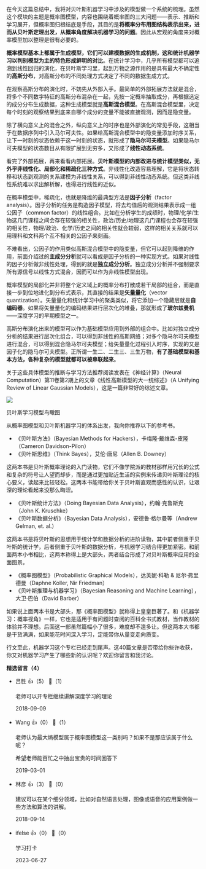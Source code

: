 在今天这篇总结中，我将对贝叶斯机器学习中涉及的模型做一个系统的梳理。虽然这个模块的主题是概率图模型，内容也围绕着概率图的三大问题——表示、推断和学习展开，但概率图归根结底是手段，其目的是**将概率分布用图结构表示出来，进而从贝叶斯定理出发，从概率角度解决机器学习的问题**。因此从宏观的角度来对概率模型加以整理是很有必要的。

**概率模型基本上都属于生成模型，它们可以建模数据的生成机制，这和统计机器学习以判别模型为主的特色形成鲜明的对比**。在统计学习中，几乎所有模型都可以追溯到线性回归的演化，在贝叶斯学习里，起到万物之源作用的是具有最大不确定性的**高斯分布**，对高斯分布的不同处理方式决定了不同的数据生成方式。

在观察高斯分布的演化时，不妨先从外部入手。最简单的外部拓展方法就是混合，将多个不同数字特征的高斯分布混杂在一起，先按一定概率抽取成分，再根据选定的成分分布生成数据，这种生成模型就是**高斯混合模型**。在高斯混合模型里，决定每个时刻的观察结果到底来自哪个成分的变量不能被直接观测，因而是隐变量。

除了横向意义上的混合之外，纵向意义上的时序也是外部演化的常见手段，这相当于在数据序列中引入马尔可夫性。如果给高斯混合模型中的隐变量添加时序关系，让下一时刻的状态依赖于这一时刻的状态，就形成了**隐马尔可夫模型**。如果隐马尔可夫模型的状态数目从有限扩展到无穷多，又形成了**线性动态系统**。

看完了外部拓展，再来看看内部拓展。**贝叶斯模型的内部改进与统计模型类似，无外乎非线性化、局部化和稀疏化三种方式**。非线性化改造容易理解，它是将状态转移和状态到观测的关系建模为非线性关系，可以得到非线性动态系统。但这类非线性系统难以求出解析解，也得进行线性的近似。

在概率模型中，稀疏化，也就是降维的最典型方法是**因子分析**（factor analysis）。因子分析的任务是构造因子模型，将去均值后的观测结果表示成一组公因子（common factor）的线性组合。比如在分析学生的成绩时，物理/化学/生物这几门课程之间会存在较强的相关性，政治/历史/地理这几门课程也会存在较强的相关性，物理/政治、化学/历史之间的相关性就会较弱，这样的相关关系就可以用理科和文科两个互不相关的公因子来刻画。

不难看出，公因子的作用类似高斯混合模型中的隐变量，但它可以起到降维的作用，前面介绍过的**主成分分析**就可以看成是因子分析的一种实现方式。如果对线性的因子分析做非线性处理，得到的就是**独立成分分析**。独立成分分析并不强制要求所有源信号以线性方式混合，因而可以作为非线性模型出现。

概率模型的局部化并非将整个定义域上的概率分布打散成若干局部的组合，而是直接一步到位地进化到分布式表示，其直接的结果是**矢量量化**（vector quantization）。矢量量化和统计学习中的聚类类似，将它添加一个隐藏层就是**自编码器**。如果将矢量量化的编码结果进行层次化的堆叠，那就形成了**玻尔兹曼机**——深度学习的早期模型之一。

高斯分布演化出来的模型可以作为基础模型应用到外部的组合中。比如对独立成分分析的结果进行层次化组合，可以得到非线性的高斯网络；对多个隐马尔可夫模型进行混合，可以得到混合隐马尔可夫模型；给矢量量化过程引入时序，实现的又是因子化的隐马尔可夫模型。正所谓一生二、二生三、三生万物，**有了基础模型和基本方法，各种复杂的模型就都可以被串联起来**。

关于这些具体模型的推断与学习方法推荐阅读发表在《神经计算》（Neural Computation）第11卷第2期上的文章《线性高斯模型的大一统综述》（A Unifying Review of Linear Gaussian Models），这是一篇非常好的综述文章。

![](https://static001.geekbang.org/resource/image/b7/58/b7ca408ee79402b8174dec9aa1fbdf58.png?wh=637%2A484)

贝叶斯学习模型鸟瞰图

从概率图模型和贝叶斯机器学习的体系出发，我向你推荐以下的参考书。

- 《贝叶斯方法》（Bayesian Methods for Hackers），卡梅隆·戴维森-皮隆（Cameron Davidson-Pilon）
- 《贝叶斯思维》（Think Bayes），艾伦·唐尼（Allen B. Downey）

这两本书是贝叶斯概率理论的入门读物，它们不像学院派的教材那样用冗长的公式和复杂的符号让人望而却步，而是通过更加贴近生活的实例来传递贝叶斯理论的核心要义，读起来比较轻松。这两本书能带给你关于贝叶斯直观而感性的认识，让艰深的理论看起来没那么晦涩。

- 《贝叶斯统计方法》（Doing Bayesian Data Analysis），约翰·克鲁斯克（John K. Kruschke）
- 《贝叶斯数据分析》（Bayesian Data Analysis），安德鲁·格尔曼等（Andrew Gelman, et. al.）

这两本书是将贝叶斯的思想用于统计学和数据分析的进阶读物，其中前者侧重于贝叶斯的统计学，后者侧重于贝叶斯的数据分析，与机器学习结合得更加紧密。和前面两本小书相比，这两本称得上是大部头，两者结合形成了对贝叶斯概率应用的全面图景。

- 《概率图模型》（Probabilistic Graphical Models），达芙妮·科勒 &amp; 尼尔·弗里德曼（Daphne Koller, Nir Friedman）
- 《贝叶斯推理与机器学习》（Bayesian Reasoning and Machine Learning），大卫·巴伯（David Barber）

如果说上面两本书是大部头，那《概率图模型》就称得上皇皇巨著了。和《机器学习：概率视角》一样，它也是适用于有问题时查阅的百科全书式教材，当作教材的体验并不理想。后面这一部虽然篇幅小了很多，难度却不遑多让。但这两本大书都是干货满满，如果能花时间深入学习，定能带你从量变走向质变。

行文至此，机器学习这个专栏已经走到尾声。这40篇文章是否带给你些许收获，你又对机器学习产生了哪些新的认识呢？欢迎你留言和我讨论。
<div><strong>精选留言（4）</strong></div><ul>
<li><span>吕胜</span> 👍（5） 💬（1）<p>老师可以开专栏继续讲解深度学习的理论</p>2018-09-09</li><br/><li><span>Wang</span> 👍（0） 💬（1）<p>老师认为最大熵模型属于概率图模型这一类别吗？如果不是那应该属于什么呢？

希望老师能百忙之中抽出宝贵的时间回答下</p>2019-03-01</li><br/><li><span>林彦</span> 👍（3） 💬（0）<p>建议可以在某个细分领域，比如对自然语言处理，图像或语音的应用案例做一些方法和算法的讲解。</p>2018-09-14</li><br/><li><span>ifelse</span> 👍（0） 💬（0）<p>学习打卡</p>2023-06-27</li><br/>
</ul>
